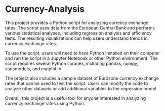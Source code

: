 # Currency-Analysis

This project provides a Python script for analyzing currency exchange rates. The script uses data from the European Central Bank and performs various statistical analyses, including regression analysis and efficiency tests. The resulting visualizations can help users understand trends in currency exchange rates.

To use the script, users will need to have Python installed on their computer and run the script in a Jupyter Notebook or other Python environment. The script requires several Python libraries, including pandas, numpy, statsmodels, and matplotlib.

The project also includes a sample dataset of Eurozone currency exchange rates that can be used to test the script. Users can modify the code to analyze other datasets or add additional variables to the regression model.

Overall, this project is a useful tool for anyone interested in analyzing currency exchange rates using Python.